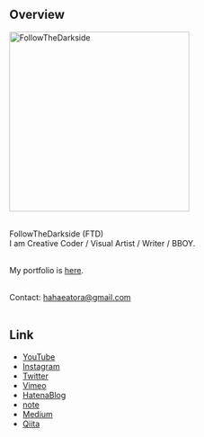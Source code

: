 ## Overview
<img src="https://user-images.githubusercontent.com/9309605/116735565-abf0d400-aa29-11eb-99c9-5df04fe8c03d.jpg" width="320px" height="320px" alt="FollowTheDarkside">
<br><br>

FollowTheDarkside (FTD)
<br>
I am Creative Coder / Visual Artist / Writer / BBOY.
<br><br>

My portfolio is [here](https://followthedarkside.github.io/).
<br><br>

Contact: hahaeatora@gmail.com
<br><br>

## Link
- [YouTube](https://www.youtube.com/c/FTD22)
- [Instagram](https://www.instagram.com/followthedarkside/)
- [Twitter](https://twitter.com/eatora22)
- [Vimeo](https://vimeo.com/user118759981)
- [HatenaBlog](https://hahaeatora.hateblo.jp)
- [note](https://note.com/hahaeatora)
- [Medium](https://followthedarkside.medium.com)
- [Qiita](https://qiita.com/FollowTheDarkside)
